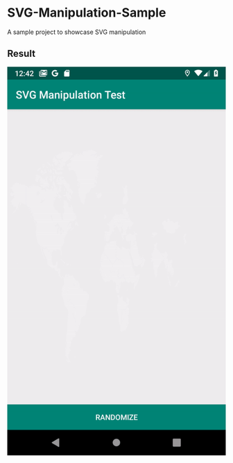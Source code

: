 # SVG-Manipulation-Sample
 A sample project to showcase SVG manipulation

## Result

![results](/sample.gif)